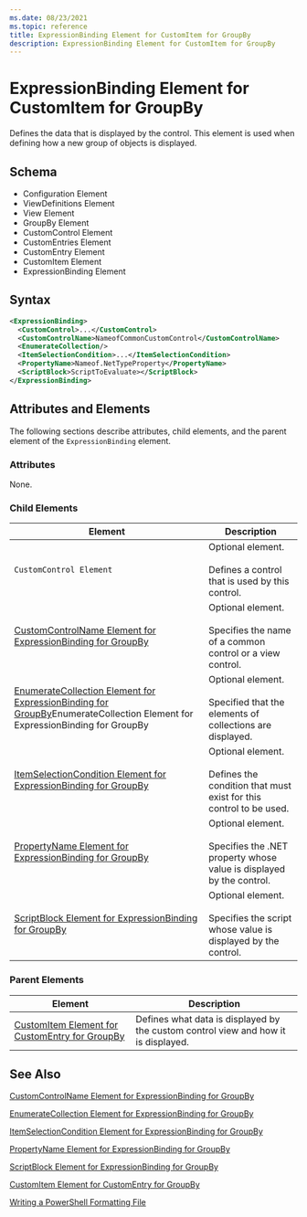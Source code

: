 ```yaml
---
ms.date: 08/23/2021
ms.topic: reference
title: ExpressionBinding Element for CustomItem for GroupBy
description: ExpressionBinding Element for CustomItem for GroupBy
---
```

# ExpressionBinding Element for CustomItem for GroupBy

Defines the data that is displayed by the control. This element is used when defining how a new
group of objects is displayed.

## Schema

- Configuration Element
- ViewDefinitions Element
- View Element
- GroupBy Element
- CustomControl Element
- CustomEntries Element
- CustomEntry Element
- CustomItem Element
- ExpressionBinding Element

## Syntax

```xml
<ExpressionBinding>
  <CustomControl>...</CustomControl>
  <CustomControlName>NameofCommonCustomControl</CustomControlName>
  <EnumerateCollection/>
  <ItemSelectionCondition>...</ItemSelectionCondition>
  <PropertyName>Nameof.NetTypeProperty</PropertyName>
  <ScriptBlock>ScriptToEvaluate></ScriptBlock>
</ExpressionBinding>
```

## Attributes and Elements

The following sections describe attributes, child elements, and the parent element of the
`ExpressionBinding` element.

### Attributes

None.

### Child Elements

|Element|Description|
|-------------|-----------------|
|`CustomControl Element`|Optional element.<br /><br /> Defines a control that is used by this control.|
|[CustomControlName Element for ExpressionBinding for GroupBy](./customcontrolname-element-for-expressionbinding-for-groupby-format.md)|Optional element.<br /><br /> Specifies the name of a common control or a view control.|
|[EnumerateCollection Element for ExpressionBinding for GroupBy](./enumeratecollection-element-for-expressionbinding-for-groupby-format.md)EnumerateCollection Element for ExpressionBinding for GroupBy|Optional element.<br /><br /> Specified that the elements of collections are displayed.|
|[ItemSelectionCondition Element for ExpressionBinding for GroupBy](./itemselectioncondition-element-for-expressionbinding-for-groupby-format.md)|Optional element.<br /><br /> Defines the condition that must exist for this control to be used.|
|[PropertyName Element for ExpressionBinding for GroupBy](./propertyname-element-for-expressionbinding-for-groupby-format.md)|Optional element.<br /><br /> Specifies the .NET property whose value is displayed by the control.|
|[ScriptBlock Element for ExpressionBinding for GroupBy](./scriptblock-element-for-expressionbinding-for-groupby-format.md)|Optional element.<br /><br /> Specifies the script whose value is displayed by the control.|

### Parent Elements

|Element|Description|
|-------------|-----------------|
|[CustomItem Element for CustomEntry for GroupBy](./customitem-element-for-customentry-for-groupby-format.md)|Defines what data is displayed by the custom control view and how it is displayed.|

## See Also

[CustomControlName Element for ExpressionBinding for GroupBy](./customcontrolname-element-for-expressionbinding-for-groupby-format.md)

[EnumerateCollection Element for ExpressionBinding for GroupBy](./enumeratecollection-element-for-expressionbinding-for-groupby-format.md)

[ItemSelectionCondition Element for ExpressionBinding for GroupBy](./itemselectioncondition-element-for-expressionbinding-for-groupby-format.md)

[PropertyName Element for ExpressionBinding for GroupBy](./propertyname-element-for-expressionbinding-for-groupby-format.md)

[ScriptBlock Element for ExpressionBinding for GroupBy](./scriptblock-element-for-expressionbinding-for-groupby-format.md)

[CustomItem Element for CustomEntry for GroupBy](./customitem-element-for-customentry-for-groupby-format.md)

[Writing a PowerShell Formatting File](./writing-a-powershell-formatting-file.md)
